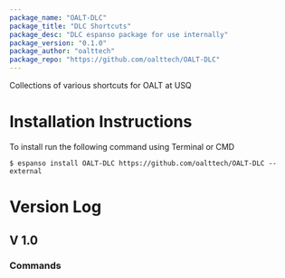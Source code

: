 ```yaml
---
package_name: "OALT-DLC"
package_title: "DLC Shortcuts"
package_desc: "DLC espanso package for use internally"
package_version: "0.1.0"
package_author: "oalttech"
package_repo: "https://github.com/oalttech/OALT-DLC"
---
```

Collections of various shortcuts for OALT at USQ

# Installation Instructions
To install run the following command using Terminal or CMD
```
$ espanso install OALT-DLC https://github.com/oalttech/OALT-DLC --external
````
# Version Log
## V 1.0
### Commands
